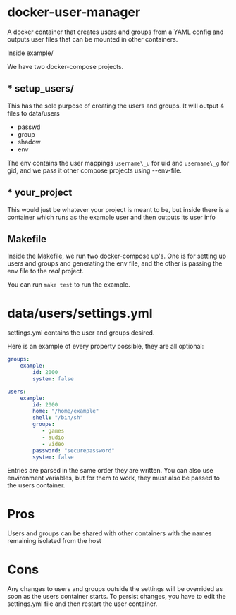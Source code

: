 # docker-user-manager
A docker container that creates users and groups from a YAML config and outputs user files that can be mounted in other containers.

Inside example/ 

We have two docker-compose projects.

## * setup\_users/
This has the sole purpose of creating the users and groups. It will output 4 files to data/users 
* passwd
* group 
* shadow
* env

The env contains the user mappings `username\_u` for uid and `username\_g` for gid, and we pass it other compose projects using --env-file.

## * your\_project
This would just be whatever your project is meant to be, but inside there is a container which runs as the example user and then outputs its user info

## Makefile
Inside the Makefile, we run two docker-compose up's. One is for setting up users and groups and generating the env file, and the other is passing the env file to the *real* project.

You can run `make test` to run the example.

# data/users/settings.yml

settings.yml contains the user and groups desired.

Here is an example of every property possible, they are all optional:
```yaml
groups:
    example:
        id: 2000
        system: false

users:
    example:
        id: 2000
        home: "/home/example"
        shell: "/bin/sh"
        groups:
           - games
           - audio
           - video 
        password: "securepassword"
        system: false
```

Entries are parsed in the same order they are written.
You can also use environment variables, but for them to work, they must also be passed to the users container.

# Pros
Users and groups can be shared with other containers with the names remaining isolated from the host

# Cons
Any changes to users and groups outside the settings will be overrided as soon as the users container starts. To persist changes, you have to edit the settings.yml file and then restart the user container.
